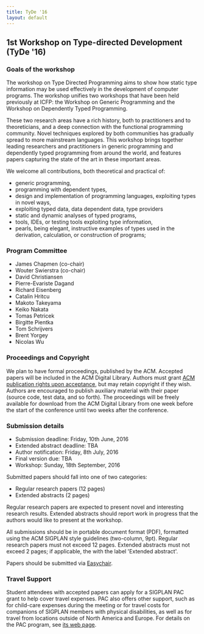 ```yaml
---
title: TyDe '16
layout: default
---
```


## 1st Workshop on Type-directed Development (TyDe '16)

### Goals of the workshop


The workshop on Type Directed Programming aims to show how static type
information may be used effectively in the development of computer
programs. The workshop unifies two workshops that have been held
previously at ICFP: the Workshop on Generic Programming and the
Workshop on Dependently Typed Programming.

These two research areas have a rich history, both to practitioners
and to theoreticians, and a deep connection with the functional
programming community. Novel techniques explored by both communities
has gradually spread to more mainstream languages. This workshop
brings together leading researchers and practitioners in generic
programming and dependently typed programming from around the world,
and features papers capturing the state of the art in these important
areas.

We welcome all contributions, both theoretical and practical of:

  * generic programming,
  * programming with dependent types,
  * design and implementation of programming languages, exploiting
    types in novel ways,
  * exploiting typed data, data dependent data, type providers
  * static and dynamic analyses of typed programs,
  * tools, IDEs, or testing tools exploiting type information,
  * pearls, being elegant, instructive examples of types used in the
    derivation, calculation, or construction of programs;

### Program Committee

* James Chapmen (co-chair)
* Wouter Swierstra (co-chair)
* David Christiansen
* Pierre-Evariste Dagand
* Richard Eisenberg
* Catalin Hritcu
* Makoto Takeyama
* Keiko Nakata
* Tomas Petricek
* Birgitte Pientka
* Tom Schrijvers
* Brent Yorgey
* Nicolas Wu

### Proceedings and Copyright


We plan to have formal proceedings, published by the ACM. Accepted
papers will be included in the ACM Digital Library. Authors must grant
[ACM publication rights upon
acceptance](http://authors.acm.org/main.html), but may retain
copyright if they wish. Authors are encouraged to publish auxiliary
material with their paper (source code, test data, and so forth). The
proceedings will be freely available for download from the ACM Digital
Library from one week before the start of the conference until two
weeks after the conference.

### Submission details

  * Submission deadline:        Friday, 10th June, 2016 
  * Extended abstract deadline: TBA
  * Author notification:        Friday, 8th July, 2016
  * Final version due:          TBA
  * Workshop:                   Sunday, 18th September, 2016

Submitted papers should fall into one of two categories:

  * Regular research papers (12 pages)
  * Extended abstracts (2 pages)

Regular research papers are expected to present novel and interesting
research results. Extended abstracts should report work in progress
that the authors would like to present at the workshop. 

All submissions should be in portable document format (PDF), formatted
using the ACM SIGPLAN style guidelines (two-column, 9pt). Regular
research papers must not exceed 12 pages. Extended abstracts must not
exceed 2 pages; if applicable, the with the label 'Extended abstract'.

Papers should be submitted via [Easychair](https://easychair.org/conferences/?conf=tyde16).

### Travel Support

Student attendees with accepted papers can apply for a SIGPLAN PAC grant
to help cover travel expenses. PAC also offers other support, such as
for child-care expenses during the meeting or for travel costs for
companions of SIGPLAN members with physical disabilities, as well as for
travel from locations outside of North America and Europe. For details
on the PAC program, see [its web page](http://www.sigplan.org/PAC.htm).


